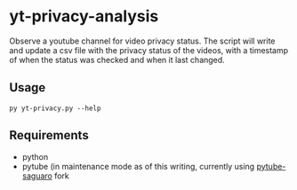 # yt-privacy-analysis
Observe a youtube channel for video privacy status. The script will write and update a csv file with the privacy status of the videos, with a timestamp of when the status was checked and when it last changed.

## Usage
```
py yt-privacy.py --help
```

## Requirements
- python
- pytube (in maintenance mode as of this writing, currently using [pytube-saguaro]( https://github.com/sluggish-yard/pytube-saguaro.git) fork
